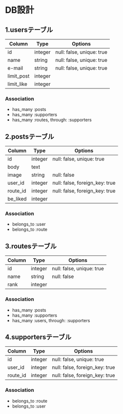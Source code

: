 # DB設計

## 1.usersテーブル

|Column|Type|Options|
|------|----|-------|
|id|integer|null: false, unique: true|
|name|string|null: false, unique: true|
|e-mail|string|null: false, unique: true|
|limit_post|integer||
|limit_like|integer||

### Association
- has_many :posts
- has_many :supporters
- has_many :routes, through: :supporters

## 2.postsテーブル

|Column|Type|Options|
|------|----|-------|
|id|integer|null: false, unique: true|
|body|text||
|image|string|null: false|
|user_id|integer|null: false, foreign_key: true|
|route_id|integer|null: false, foreign_key: true|
|be_liked|integer||


### Association
- belongs_to :user
- belongs_to :route

## 3.routesテーブル

|Column|Type|Options|
|------|----|-------|
|id|integer|null: false, unique: true|
|name|string|null: false|
|rank|integer||

### Association
- has_many :posts
- has_many :supporters
- has_many :users, through: :supporters

## 4.supportersテーブル

|Column|Type|Options|
|------|----|-------|
|id|integer|null: false, unique: true|
|user_id|integer|null: false, foreign_key: true|
|route_id|integer|null: false, foreign_key: true|

### Association
- belongs_to :route
- belongs_to :user
